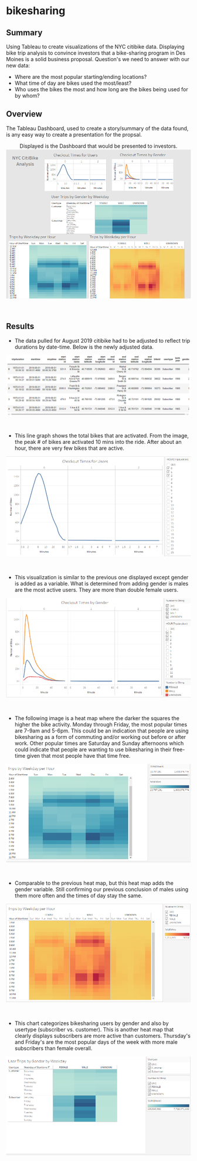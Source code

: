 # bikesharing

## Summary
Using Tableau to create visualizations of the NYC citibike data. Displaying bike trip analysis to convince investors that a bike-sharing program in Des Moines is a solid business proposal.
Question's we need to answer with our new data:
- Where are the most popular starting/ending locations?
- What time of day are bikes used the most/least?
- Who uses the bikes the most and how long are the bikes being used for by whom?

## Overview
The Tableau Dashboard, used to create a story/summary of the data found, is any easy way to create a presentation for the propsal.

<p align="center">
Displayed is the Dashboard that would be presented to investors.
<img src="https://github.com/mehill37/bikesharing/blob/b113e1780a1670a743d7f465d39abb565a1d7c76/images/Dashboard_Citibike.png">
</p><br/>

## Results

- The data pulled for August 2019 citibike had to be adjusted to reflect trip durations by date-time. Below is the newly adjusted data.

<p align="center">
<img src="https://github.com/mehill37/bikesharing/blob/b113e1780a1670a743d7f465d39abb565a1d7c76/images/tripduration_datetime.png">
</p><br/>

- This line graph shows the total bikes that are activated. From the image, the peak # of bikes are activated 10 mins into the ride. After about an hour, there are very few bikes that are active. 

<p align="center">
<img src="https://github.com/mehill37/bikesharing/blob/b113e1780a1670a743d7f465d39abb565a1d7c76/images/checkout_users.png">
</p><br/>

- This visualization is similar to the previous one displayed except gender is added as a variable. What is determined from adding gender is males are the most active users. They are more than double female users.

<p align="center">
<img src="https://github.com/mehill37/bikesharing/blob/b113e1780a1670a743d7f465d39abb565a1d7c76/images/checkout_gender.png">
</p><br/>

- The following image is a heat map where the darker the squares the higher the bike activity. Monday through Friday, the most popular times are 7-9am and 5-6pm. This could be an indication that people are using bikesharing as a form of commuting and/or working out before or after work. Other popular times are Saturday and Sunday afternoons which could indicate that people are wanting to use bikesharing in their free-time given that most people have that time free.

<p align="center">
<img src="https://github.com/mehill37/bikesharing/blob/b113e1780a1670a743d7f465d39abb565a1d7c76/images/trips_weekday.png">
</p><br/>

- Comparable to the previous heat map, but this heat map adds the gender variable. Still confirming our previous conclusion of males using them more often and the times of day stay the same.

<p align="center">
<img src="https://github.com/mehill37/bikesharing/blob/b113e1780a1670a743d7f465d39abb565a1d7c76/images/trips_week_gender.png">
</p><br/>

- This chart categorizes bikesharing users by gender and also by usertype (subscriber vs. customer). This is another heat map that clearly displays subscribers are more active than customers. Thursday's and Friday's are the most popular days of the week with more male subscribers than female overall.

<p align="center">
<img src="https://github.com/mehill37/bikesharing/blob/b113e1780a1670a743d7f465d39abb565a1d7c76/images/usertrips_gender_week.png">
</p><br/>

